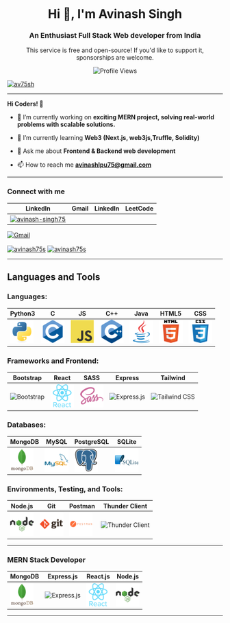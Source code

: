 <h1 align="center">Hi 👋, I'm Avinash Singh</h1>
<h3 align="center">An Enthusiast Full Stack Web developer from India</h3>

<p align="center">
  This service is free and open-source! If you'd like to support it, sponsorships are welcome.
</p>

<p align="center">
    <img src="https://img.shields.io/badge/INT__MIN-Profile%20View-blue?style=for-the-badge&labelColor=blue&color=gray" alt="Profile Views" />
</p>

<p align="left"> <a href="https://github.com/ryo-ma/github-profile-trophy"><img src="https://github-profile-trophy.vercel.app/?username=av75sh" alt="av75sh" /></a> </p>

---

**Hi Coders! 👋**
- 🔭 I’m currently working on **exciting MERN project, solving real-world problems with scalable solutions.**

- 🌱 I’m currently learning **Web3 (Next.js, web3js,Truffle, Solidity)**

- 💬 Ask me about **Frontend & Backend web development**

- 📫 How to reach me **avinashlpu75@gmail.com**

---


### Connect with me

| LinkedIn | Gmail | LinkedIn | LeetCode |
|----------|-------|----------|---------|
|<a href="https://linkedin.com/in/avinash-singh75" target="blank"><img align="center" src="https://raw.githubusercontent.com/rahuldkjain/github-profile-readme-generator/master/src/images/icons/Social/linked-in-alt.svg" alt="avinash-singh75" height="30" width="40" /></a>
<a href="mailto:avinashlpu75@gmail.com" target="blank"><img align="center" src="https://static.vecteezy.com/system/resources/previews/020/964/377/original/gmail-mail-icon-for-web-design-free-png.png" alt="Gmail" height="55" width="55" />

<a href="https://instagram.com/avinash75s" target="blank"><img align="center" src="https://raw.githubusercontent.com/rahuldkjain/github-profile-readme-generator/master/src/images/icons/Social/instagram.svg" alt="avinash75s" height="30" width="40" /></a>
<a href="https://www.leetcode.com/avinash75s" target="blank"><img align="center" src="https://raw.githubusercontent.com/rahuldkjain/github-profile-readme-generator/master/src/images/icons/Social/leet-code.svg" alt="avinash75s" height="30" width="40" /></a>

---


## Languages and Tools

### Languages:
| Python3 | C | JS | C++ | Java | HTML5 | CSS |
|---------|---|----|-----|------|-------|-----|
|<img src="https://github.com/devicons/devicon/blob/master/icons/python/python-original.svg" title="Python" alt="Python" width="55" height="55"/>|<img src="https://github.com/devicons/devicon/blob/master/icons/c/c-original.svg" title="C" alt="C" width="55" height="55"/>|<img src="https://github.com/devicons/devicon/blob/master/icons/javascript/javascript-original.svg" title="JavaScript" alt="JavaScript" width="55" height="55"/>|<img src="https://raw.githubusercontent.com/devicons/devicon/master/icons/cplusplus/cplusplus-original.svg" alt="C++" width="55" height="55"/>|<img src="https://raw.githubusercontent.com/devicons/devicon/master/icons/java/java-original.svg" alt="Java" width="55" height="55"/>|<img src="https://raw.githubusercontent.com/devicons/devicon/master/icons/html5/html5-original-wordmark.svg" alt="HTML5" width="55" height="55"/>|<img src="https://raw.githubusercontent.com/devicons/devicon/master/icons/css3/css3-original-wordmark.svg" alt="CSS3" width="55" height="55"/>|

### Frameworks and Frontend:
| Bootstrap | React | SASS | Express | Tailwind |
|-----------|-------|------|---------|----------|
|<img src="https://getbootstrap.com/docs/5.3/assets/brand/bootstrap-logo-shadow.png" alt="Bootstrap" width="55" height="55"/>|<img src="https://raw.githubusercontent.com/devicons/devicon/master/icons/react/react-original-wordmark.svg" alt="React" width="55" height="55"/>|<img src="https://raw.githubusercontent.com/devicons/devicon/master/icons/sass/sass-original.svg" alt="SASS" width="55" height="55"/>|<img src="https://vectorified.com/images/express-js-icon-20.png" alt="Express.js" width="55" height="55"/>|<img src="https://raw.githubusercontent.com/tailwindlabs/tailwindcss/HEAD/.github/logo-dark.svg" alt="Tailwind CSS" width="55" height="55"/>|

### Databases:
| MongoDB | MySQL | PostgreSQL | SQLite |
|---------|-------|------------|--------|
|<img src="https://raw.githubusercontent.com/devicons/devicon/master/icons/mongodb/mongodb-original-wordmark.svg" alt="MongoDB" width="55" height="55"/>|<img src="https://github.com/devicons/devicon/blob/master/icons/mysql/mysql-original-wordmark.svg" title="MySQL" alt="MySQL" width="55" height="55"/>|<img src="https://github.com/devicons/devicon/blob/master/icons/postgresql/postgresql-original.svg" title="PostgreSQL" alt="PostgreSQL" width="55" height="55"/>|<img src="https://github.com/devicons/devicon/blob/master/icons/sqlite/sqlite-original-wordmark.svg" title="SQLite" alt="SQLite" width="55" height="55"/>|

### Environments, Testing, and Tools:
| Node.js | Git | Postman | Thunder Client |
|---------|-----|---------|---------------|
|<img src="https://github.com/devicons/devicon/blob/master/icons/nodejs/nodejs-original-wordmark.svg" title="Node.js" alt="Node.js" width="55" height="55"/>|<img src="https://github.com/devicons/devicon/blob/master/icons/git/git-original-wordmark.svg" title="Git" alt="Git" width="55" height="55"/>|<img src="https://github.com/devicons/devicon/blob/master/icons/postman/postman-original-wordmark.svg" title="Postman" alt="Postman" width="55" height="55"/>|<img src="https://raw.githubusercontent.com/thunderclient/thunder-client-support/master/images/thunder-icon.png" title="Thunder Client" alt="Thunder Client" width="55" height="55"/>|

---

### MERN Stack Developer
| MongoDB | Express.js | React.js | Node.js |
|---------|------------|----------|---------|
|<img src="https://raw.githubusercontent.com/devicons/devicon/master/icons/mongodb/mongodb-original-wordmark.svg" alt="MongoDB" width="55" height="55"/>|<img src="https://vectorified.com/images/express-js-icon-20.png" alt="Express.js" width="55" height="55"/>|<img src="https://raw.githubusercontent.com/devicons/devicon/master/icons/react/react-original-wordmark.svg" alt="React.js" width="55" height="55"/>|<img src="https://github.com/devicons/devicon/blob/master/icons/nodejs/nodejs-original-wordmark.svg" title="Node.js" alt="Node.js" width="55" height="55"/>|

---
